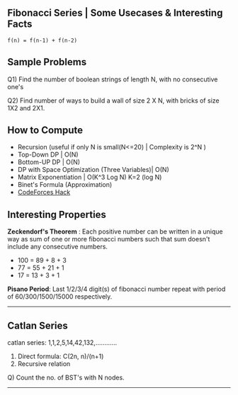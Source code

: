 Fibonacci Series | Some Usecases & Interesting Facts
-----------------------------------------------------

`f(n) = f(n-1) + f(n-2)`

Sample Problems
---------------

Q1) Find the number of boolean strings of length N, with no consecutive one's

Q2) Find number of ways to build a wall of size 2 X N, with bricks of size 1X2 and 2X1.

How to Compute
--------------
- Recursion (useful if only N is small(N<=20) | Complexity is 2^N  )
- Top-Down DP                                 | O(N)
- Bottom-UP DP                                | O(N)
- DP with Space Optimization (Three Variables)| O(N)
- Matrix Exponentiation                       | O(K^3 Log N) K=2 (log N)
- Binet's Formula (Approximation)
- [CodeForces Hack](https://codeforces.com/blog/entry/14516) 

Interesting Properties
----------------------

**Zeckendorf's Theorem** : Each positive number can be written in a unique way as sum of one or more fibonacci numbers such that sum doesn't include any consecutive numbers.

- 100 = 89 + 8 + 3
- 77 = 55 + 21 + 1
- 17 = 13 + 3 + 1

**Pisano Period**:
Last 1/2/3/4 digit(s) of fibonacci number repeat with period of
60/300/1500/15000 respectively.

---------------------------------------------------------------------

Catlan Series 
-------------

catlan series: 1,1,2,5,14,42,132,............

1) Direct formula: C(2n, n)/(n+1)
2) Recursive relation

Q) Count the no. of BST's with N nodes.

------------------------------------------------------------------
